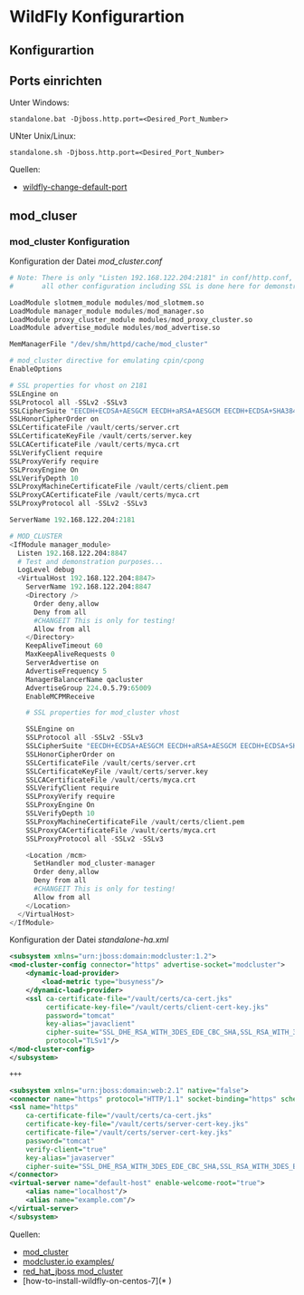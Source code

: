 # WildFly Konfigurartion

## Konfigurartion

## Ports einrichten

Unter Windows:

`standalone.bat -Djboss.http.port=<Desired_Port_Number>`

UNter Unix/Linux:

`standalone.sh -Djboss.http.port=<Desired_Port_Number>`

Quellen:

* [wildfly-change-default-port](https://www.baeldung.com/wildfly-change-default-port)

## mod_cluser

### mod_cluster Konfiguration 

Konfiguration der Datei _mod_cluster.conf_

```s
# Note: There is only "Listen 192.168.122.204:2181" in conf/http.conf,
#       all other configuration including SSL is done here for demonstration purposes.

LoadModule slotmem_module modules/mod_slotmem.so
LoadModule manager_module modules/mod_manager.so
LoadModule proxy_cluster_module modules/mod_proxy_cluster.so
LoadModule advertise_module modules/mod_advertise.so

MemManagerFile "/dev/shm/httpd/cache/mod_cluster"

# mod_cluster directive for emulating cpin/cpong
EnableOptions

# SSL properties for vhost on 2181
SSLEngine on
SSLProtocol all -SSLv2 -SSLv3
SSLCipherSuite "EECDH+ECDSA+AESGCM EECDH+aRSA+AESGCM EECDH+ECDSA+SHA384 EECDH+ECDSA+SHA256 EECDH+aRSA+SHA384 EECDH+aRSA+SHA256 EECDH+aRSA+RC4 EECDH EDH+aRSA !RC4 !aNULL !eNULL !LOW !3DES !MD5 !EXP !PSK !SRP !DSS"
SSLHonorCipherOrder on
SSLCertificateFile /vault/certs/server.crt
SSLCertificateKeyFile /vault/certs/server.key
SSLCACertificateFile /vault/certs/myca.crt
SSLVerifyClient require
SSLProxyVerify require
SSLProxyEngine On
SSLVerifyDepth 10
SSLProxyMachineCertificateFile /vault/certs/client.pem
SSLProxyCACertificateFile /vault/certs/myca.crt
SSLProxyProtocol all -SSLv2 -SSLv3

ServerName 192.168.122.204:2181

# MOD_CLUSTER
<IfModule manager_module>
  Listen 192.168.122.204:8847
  # Test and demonstration purposes...
  LogLevel debug
  <VirtualHost 192.168.122.204:8847>
    ServerName 192.168.122.204:8847
    <Directory />
      Order deny,allow
      Deny from all
      #CHANGEIT This is only for testing!
      Allow from all
    </Directory>
    KeepAliveTimeout 60
    MaxKeepAliveRequests 0
    ServerAdvertise on
    AdvertiseFrequency 5
    ManagerBalancerName qacluster
    AdvertiseGroup 224.0.5.79:65009
    EnableMCPMReceive

    # SSL properties for mod_cluster vhost

    SSLEngine on
    SSLProtocol all -SSLv2 -SSLv3
    SSLCipherSuite "EECDH+ECDSA+AESGCM EECDH+aRSA+AESGCM EECDH+ECDSA+SHA384 EECDH+ECDSA+SHA256 EECDH+aRSA+SHA384 EECDH+aRSA+SHA256 EECDH+aRSA+RC4 EECDH EDH+aRSA !RC4 !aNULL !eNULL !LOW !3DES !MD5 !EXP !PSK !SRP !DSS"
    SSLHonorCipherOrder on
    SSLCertificateFile /vault/certs/server.crt
    SSLCertificateKeyFile /vault/certs/server.key
    SSLCACertificateFile /vault/certs/myca.crt
    SSLVerifyClient require
    SSLProxyVerify require
    SSLProxyEngine On
    SSLVerifyDepth 10
    SSLProxyMachineCertificateFile /vault/certs/client.pem
    SSLProxyCACertificateFile /vault/certs/myca.crt
    SSLProxyProtocol all -SSLv2 -SSLv3

    <Location /mcm>
      SetHandler mod_cluster-manager
      Order deny,allow
      Deny from all
      #CHANGEIT This is only for testing!
      Allow from all
    </Location>
  </VirtualHost>
</IfModule>
```

Konfiguration der Datei _standalone-ha.xml_

```xml
<subsystem xmlns="urn:jboss:domain:modcluster:1.2">
<mod-cluster-config connector="https" advertise-socket="modcluster">
    <dynamic-load-provider>
        <load-metric type="busyness"/>
    </dynamic-load-provider>
    <ssl ca-certificate-file="/vault/certs/ca-cert.jks"
         certificate-key-file="/vault/certs/client-cert-key.jks"
         password="tomcat" 
         key-alias="javaclient" 
         cipher-suite="SSL_DHE_RSA_WITH_3DES_EDE_CBC_SHA,SSL_RSA_WITH_3DES_EDE_CBC_SHA,SSL_DHE_DSS_WITH_3DES_EDE_CBC_SHA"
         protocol="TLSv1"/>
</mod-cluster-config>
</subsystem>

+++

<subsystem xmlns="urn:jboss:domain:web:2.1" native="false">
<connector name="https" protocol="HTTP/1.1" socket-binding="https" scheme="https" enabled="true" secure="true">
<ssl name="https" 
    ca-certificate-file="/vault/certs/ca-cert.jks" 
    certificate-key-file="/vault/certs/server-cert-key.jks"
    certificate-file="/vault/certs/server-cert-key.jks"
    password="tomcat"
    verify-client="true"
    key-alias="javaserver"
    cipher-suite="SSL_DHE_RSA_WITH_3DES_EDE_CBC_SHA,SSL_RSA_WITH_3DES_EDE_CBC_SHA,SSL_DHE_DSS_WITH_3DES_EDE_CBC_SHA" protocol="TLSv1"/>
</connector>
<virtual-server name="default-host" enable-welcome-root="true">
    <alias name="localhost"/>
    <alias name="example.com"/>
</virtual-server>
</subsystem>

```

Quellen:

* [mod_cluster](https://docs.modcluster.io/)
* [modcluster.io examples/](https://modcluster.io/examples/)
* [red_hat_jboss mod_cluster](https://access.redhat.com/documentation/en-us/red_hat_jboss_operations_network/3.0/html/manage_jboss_servers/mod_cluster)
* [how-to-install-wildfly-on-centos-7](* [](https://linuxize.com/post/how-to-install-wildfly-on-centos-7/))

